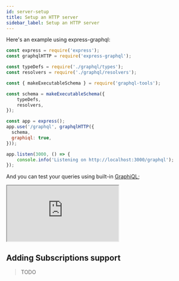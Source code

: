```yaml
---
id: server-setup
title: Setup an HTTP server
sidebar_label: Setup an HTTP server
---
```


Here's an example using express-graphql:

```js
const express = require('express');
const graphqlHTTP = require('express-graphql');

const typeDefs = require('./graphql/types');
const resolvers = require('./graphql/resolvers');

const { makeExecutableSchema } = require('graphql-tools');

const schema = makeExecutableSchema({
    typeDefs,
    resolvers,
});

const app = express();
app.use('/graphql', graphqlHTTP({
  schema,
  graphiql: true,
}));

app.listen(3000, () => {
    console.info('Listening on http://localhost:3000/graphql');
});
```

And you can test your queries using built-in [GraphiQL](https://github.com/graphql/graphiql/tree/master/packages/graphiql);

<iframe
  src="https://codesandbox.io/embed/angry-night-e3x06?autoresize=1&fontsize=14&hidenavigation=1&theme=dark"
  style={{width:"100%", height: "500px", "border":0, "borderRadius": "4px", overflow:"hidden"}}
  title="express-graphql-tools-example"
  allow="accelerometer; ambient-light-sensor; camera; encrypted-media; geolocation; gyroscope; hid; microphone; midi; payment; usb; vr"
  sandbox="allow-forms allow-modals allow-popups allow-presentation allow-same-origin allow-scripts"
></iframe>

## Adding Subscriptions support
> TODO
